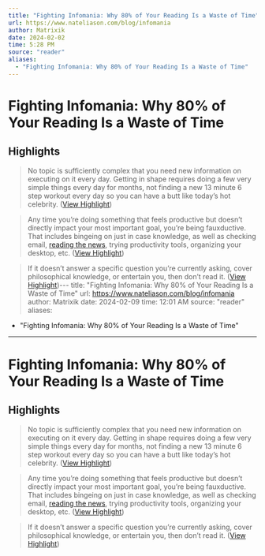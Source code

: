 ```yaml
---
title: "Fighting Infomania: Why 80% of Your Reading Is a Waste of Time"
url: https://www.nateliason.com/blog/infomania
author: Matrixik
date: 2024-02-02
time: 5:28 PM
source: "reader"
aliases:
  - "Fighting Infomania: Why 80% of Your Reading Is a Waste of Time"
---
```

# Fighting Infomania: Why 80% of Your Reading Is a Waste of Time

## Highlights
> No topic is sufficiently complex that you need new information on executing on it every day. Getting in shape requires doing a few very simple things every day for months, not finding a new 13 minute 6 step workout every day so you can have a butt like today’s hot celebrity. ([View Highlight](https://read.readwise.io/read/01hngs395jzwg44s9k3ekw5vbt))

> Any time you’re doing something that feels productive but doesn’t directly impact your most important goal, you’re being fauxductive. That includes bingeing on just in case knowledge, as well as checking email, [reading the news](https://www.nateliason.com/news-waste-time/), trying productivity tools, organizing your desktop, etc. ([View Highlight](https://read.readwise.io/read/01hngs650524s3z7cwb5bx5aar))

> If it doesn’t answer a specific question you’re currently asking, cover philosophical knowledge, or entertain you, then don’t read it. ([View Highlight](https://read.readwise.io/read/01hngs57jf9jmv4xf0cxstjjwn))---
title: "Fighting Infomania: Why 80% of Your Reading Is a Waste of Time"
url: https://www.nateliason.com/blog/infomania
author: Matrixik
date: 2024-02-09
time: 12:01 AM
source: "reader"
aliases:
  - "Fighting Infomania: Why 80% of Your Reading Is a Waste of Time"
---
# Fighting Infomania: Why 80% of Your Reading Is a Waste of Time

## Highlights
> No topic is sufficiently complex that you need new information on executing on it every day. Getting in shape requires doing a few very simple things every day for months, not finding a new 13 minute 6 step workout every day so you can have a butt like today’s hot celebrity. ([View Highlight](https://read.readwise.io/read/01hngs395jzwg44s9k3ekw5vbt))

> Any time you’re doing something that feels productive but doesn’t directly impact your most important goal, you’re being fauxductive. That includes bingeing on just in case knowledge, as well as checking email, [reading the news](https://www.nateliason.com/news-waste-time/), trying productivity tools, organizing your desktop, etc. ([View Highlight](https://read.readwise.io/read/01hngs650524s3z7cwb5bx5aar))

> If it doesn’t answer a specific question you’re currently asking, cover philosophical knowledge, or entertain you, then don’t read it. ([View Highlight](https://read.readwise.io/read/01hngs57jf9jmv4xf0cxstjjwn))

